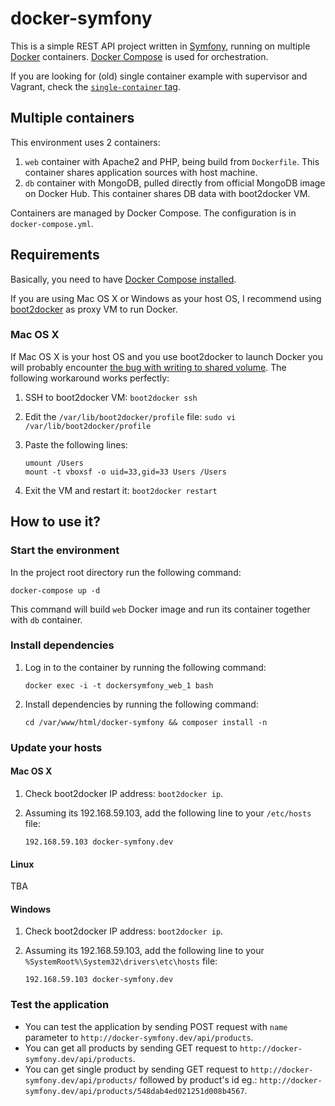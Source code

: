 # docker-symfony

This is a simple REST API project written in [Symfony](http://symfony.com/), running on multiple
[Docker](http://www.docker.com/) containers. [Docker Compose](http://docs.docker.com/compose/)
is used for orchestration.

If you are looking for (old) single container example with supervisor and Vagrant,
check the [`single-container` tag](https://github.com/sskorc/docker-symfony/tree/single-container).

## Multiple containers

This environment uses 2 containers:

1. `web` container with Apache2 and PHP, being build from `Dockerfile`. This container shares application sources with
host machine.
2. `db` container with MongoDB, pulled directly from official MongoDB image on Docker Hub. This container shares DB data
with boot2docker VM.

Containers are managed by Docker Compose. The configuration is in `docker-compose.yml`.

## Requirements

Basically, you need to have [Docker Compose installed](http://docs.docker.com/compose/#installation-and-set-up).

If you are using Mac OS X or Windows as your host OS, I recommend using [boot2docker](http://boot2docker.io/)
as proxy VM to run Docker.

### Mac OS X
If Mac OS X is your host OS and you use boot2docker to launch Docker you will probably encounter [the bug with writing
to shared volume](https://github.com/boot2docker/boot2docker/issues/581). The following workaround works perfectly:

1. SSH to boot2docker VM: `boot2docker ssh`

2. Edit the `/var/lib/boot2docker/profile` file: `sudo vi /var/lib/boot2docker/profile`

3. Paste the following lines:
    ```
    umount /Users
    mount -t vboxsf -o uid=33,gid=33 Users /Users
    ```

4. Exit the VM and restart it: `boot2docker restart`

## How to use it?

### Start the environment

In the project root directory run the following command:

```
docker-compose up -d
```

This command will build `web` Docker image and run its container together with `db` container.

### Install dependencies

1. Log in to the container by running the following command:
    ```
    docker exec -i -t dockersymfony_web_1 bash
    ```

2. Install dependencies by running the following command:
    ```
    cd /var/www/html/docker-symfony && composer install -n
    ```

### Update your hosts

#### Mac OS X

1. Check boot2docker IP address: `boot2docker ip`.

2. Assuming its 192.168.59.103, add the following line to your `/etc/hosts` file:
    ```
    192.168.59.103 docker-symfony.dev
    ```

#### Linux

TBA

#### Windows

1. Check boot2docker IP address: `boot2docker ip`.

2. Assuming its 192.168.59.103, add the following line to your `%SystemRoot%\System32\drivers\etc\hosts` file:
    ```
    192.168.59.103 docker-symfony.dev
    ```

### Test the application

- You can test the application by sending POST request with `name` parameter to `http://docker-symfony.dev/api/products`.
- You can get all products by sending GET request to `http://docker-symfony.dev/api/products`.
- You can get single product by sending GET request to `http://docker-symfony.dev/api/products/` followed by product's
id eg.: `http://docker-symfony.dev/api/products/548dab4ed021251d008b4567`.
